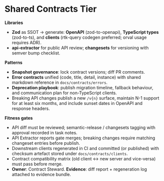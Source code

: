 # Shared Contracts Tier

**Libraries**

* **Zod** as SSOT → generate: **OpenAPI** (zod-to-openapi), **TypeScript types** (zod-to-ts), and **clients** (rtk-query codegen preferred; orval usage requires ADR).
* **api-extractor** for public API review; **changesets** for versioning with semver bump checklist.

**Patterns**

* **Snapshot governance**: lock contract versions; diff PR comments.
* **Error contracts** unified (code, title, detail, instance) with shared markdown reference in `docs/contracts/errors`.
* **Deprecation playbook**: publish migration timeline, fallback behaviour, and communication plan for non-TypeScript clients.
* Breaking API changes publish a new `/v{n}` surface, maintain N-1 support for at least six months, and include sunset dates in OpenAPI and response headers.

**Fitness gates**

* API diff must be reviewed; semantic-release / changesets tagging with approval recorded in task notes.
* API Extractor reports gate merges; breaking changes require matching changeset entries before publish.
* Downstream clients regenerated in CI and committed (or published) with checksum artefact stored under `docs/contracts/clients`.
* Contract compatibility matrix (old client ↔ new server and vice-versa) must pass before merge.
* **Owner**: Contract Steward. **Evidence**: diff report + regeneration log attached to evidence bundle.
